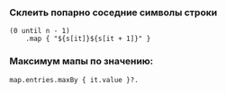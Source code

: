 ### Склеить попарно соседние символы строки
```
(0 until n - 1)
    .map { "${s[it]}${s[it + 1]}" }
```

### Максимум мапы по значению:
```
map.entries.maxBy { it.value }?.
```
